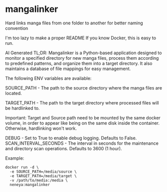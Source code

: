 # mangalinker
Hard links manga files from one folder to another for better naming convention

I'm too lazy to make a proper README
If you know Docker, this is easy to run.

AI Generated TL;DR:
Mangalinker is a Python-based application designed to monitor a specified directory for new manga files, process them according to predefined patterns, and organize them into a target directory. It also maintains a database of file mappings for easy management.

The following ENV variables are available:

SOURCE_PATH - The path to the source directory where the manga files are located.

TARGET_PATH - The path to the target directory where processed files will be hardlinked to.

Important: Target and Source path need to be mounted by the same docker volume, in order to appear like being on the same disk inside the container. Otherwise, hardlinking won't work.

DEBUG - Set to True to enable debug logging. Defaults to False.
SCAN_INTERVAL_SECONDS - The interval in seconds for the maintenance and directory scan operations. Defaults to 3600 (1 hour).

Example:

```
docker run -d \
  -e SOURCE_PATH=/media/source \
  -e TARGET_PATH=/media/target \
  -v /path/to/media:/media \
  neneya:mangalinker
```
